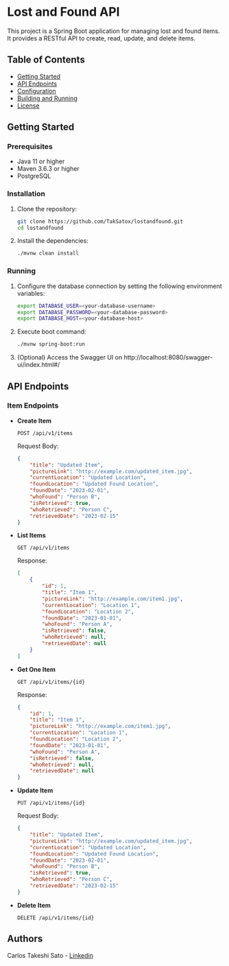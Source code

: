 # Lost and Found API

This project is a Spring Boot application for managing lost and found items. It provides a RESTful API to create, read, update, and delete items.

## Table of Contents

- [Getting Started](#getting-started)
- [API Endpoints](#api-endpoints)
- [Configuration](#configuration)
- [Building and Running](#building-and-running)
- [License](#license)

## Getting Started

### Prerequisites

- Java 11 or higher
- Maven 3.6.3 or higher
- PostgreSQL

### Installation

1. Clone the repository:
    ```sh
    git clone https://github.com/TakSatox/lostandfound.git
    cd lostandfound
    ```

2. Install the dependencies:
    ```sh
    ./mvnw clean install
    ```

### Running

1. Configure the database connection by setting the following environment variables:
    ```sh
    export DATABASE_USER=<your-database-username>
    export DATABASE_PASSWORD=<your-database-password>
    export DATABASE_HOST=<your-database-host>
    ```

2. Execute boot command:
    ```sh
    ./mvnw spring-boot:run
    ```

3. (Optional) Access the Swagger UI on http://localhost:8080/swagger-ui/index.html#/


## API Endpoints

### Item Endpoints

- **Create Item**
    ```http
    POST /api/v1/items
    ```
    Request Body:
    ```json
    {
        "title": "Updated Item",
        "pictureLink": "http://example.com/updated_item.jpg",
        "currentLocation": "Updated Location",
        "foundLocation": "Updated Found Location",
        "foundDate": "2023-02-01",
        "whoFound": "Person B",
        "isRetrieved": true,
        "whoRetrieved": "Person C",
        "retrievedDate": "2023-02-15"
    }
    ```
    

- **List Items**
    ```http
    GET /api/v1/items
    ```
    Response:
    ```json
    [
        {
            "id": 1,
            "title": "Item 1",
            "pictureLink": "http://example.com/item1.jpg",
            "currentLocation": "Location 1",
            "foundLocation": "Location 2",
            "foundDate": "2023-01-01",
            "whoFound": "Person A",
            "isRetrieved": false,
            "whoRetrieved": null,
            "retrievedDate": null
        }
    ]
    ```

- **Get One Item**
    ```http
    GET /api/v1/items/{id}
    ```
    Response:
    ```json
    {
        "id": 1,
        "title": "Item 1",
        "pictureLink": "http://example.com/item1.jpg",
        "currentLocation": "Location 1",
        "foundLocation": "Location 2",
        "foundDate": "2023-01-01",
        "whoFound": "Person A",
        "isRetrieved": false,
        "whoRetrieved": null,
        "retrievedDate": null
    }
    ```

- **Update Item**
    ```http
    PUT /api/v1/items/{id}
    ```
    Request Body:
    ```json
    {
        "title": "Updated Item",
        "pictureLink": "http://example.com/updated_item.jpg",
        "currentLocation": "Updated Location",
        "foundLocation": "Updated Found Location",
        "foundDate": "2023-02-01",
        "whoFound": "Person B",
        "isRetrieved": true,
        "whoRetrieved": "Person C",
        "retrievedDate": "2023-02-15"
    }
    ```

- **Delete Item**
    ```http
    DELETE /api/v1/items/{id}
    ```

## Authors

Carlos Takeshi Sato - [Linkedin](https://linkedin.com/in/carlostak/)
